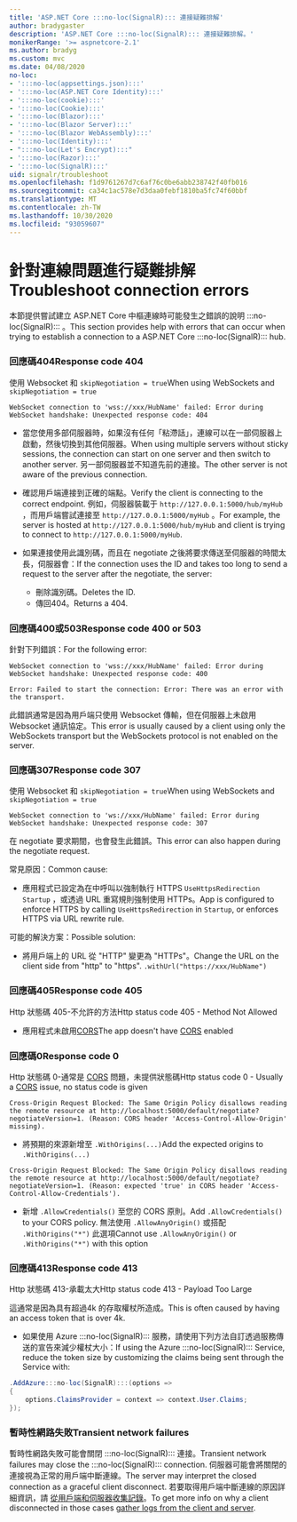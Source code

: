 ```yaml
---
title: 'ASP.NET Core :::no-loc(SignalR)::: 連接疑難排解'
author: bradygaster
description: 'ASP.NET Core :::no-loc(SignalR)::: 連接疑難排解。'
monikerRange: '>= aspnetcore-2.1'
ms.author: bradyg
ms.custom: mvc
ms.date: 04/08/2020
no-loc:
- ':::no-loc(appsettings.json):::'
- ':::no-loc(ASP.NET Core Identity):::'
- ':::no-loc(cookie):::'
- ':::no-loc(Cookie):::'
- ':::no-loc(Blazor):::'
- ':::no-loc(Blazor Server):::'
- ':::no-loc(Blazor WebAssembly):::'
- ':::no-loc(Identity):::'
- ":::no-loc(Let's Encrypt):::"
- ':::no-loc(Razor):::'
- ':::no-loc(SignalR):::'
uid: signalr/troubleshoot
ms.openlocfilehash: f1d9761267d7c6af76c0be6abb238742f40fb016
ms.sourcegitcommit: ca34c1ac578e7d3daa0febf1810ba5fc74f60bbf
ms.translationtype: MT
ms.contentlocale: zh-TW
ms.lasthandoff: 10/30/2020
ms.locfileid: "93059607"
---
```

# <a name="troubleshoot-connection-errors"></a><span data-ttu-id="71224-103">針對連線問題進行疑難排解</span><span class="sxs-lookup"><span data-stu-id="71224-103">Troubleshoot connection errors</span></span>

<span data-ttu-id="71224-104">本節提供嘗試建立 ASP.NET Core 中樞連線時可能發生之錯誤的說明 :::no-loc(SignalR)::: 。</span><span class="sxs-lookup"><span data-stu-id="71224-104">This section provides help with errors that can occur when trying to establish a connection to a ASP.NET Core :::no-loc(SignalR)::: hub.</span></span>

### <a name="response-code-404"></a><span data-ttu-id="71224-105">回應碼404</span><span class="sxs-lookup"><span data-stu-id="71224-105">Response code 404</span></span>

<span data-ttu-id="71224-106">使用 Websocket 和 `skipNegotiation = true`</span><span class="sxs-lookup"><span data-stu-id="71224-106">When using WebSockets and `skipNegotiation = true`</span></span>
```log
WebSocket connection to 'wss://xxx/HubName' failed: Error during WebSocket handshake: Unexpected response code: 404
```

* <span data-ttu-id="71224-107">當您使用多部伺服器時，如果沒有任何「粘滯話」，連線可以在一部伺服器上啟動，然後切換到其他伺服器。</span><span class="sxs-lookup"><span data-stu-id="71224-107">When using multiple servers without sticky sessions, the connection can start on one server and then switch to another server.</span></span> <span data-ttu-id="71224-108">另一部伺服器並不知道先前的連接。</span><span class="sxs-lookup"><span data-stu-id="71224-108">The other server is not aware of the previous connection.</span></span>
* <span data-ttu-id="71224-109">確認用戶端連接到正確的端點。</span><span class="sxs-lookup"><span data-stu-id="71224-109">Verify the client is connecting to the correct endpoint.</span></span> <span data-ttu-id="71224-110">例如，伺服器裝載于 `http://127.0.0.1:5000/hub/myHub` ，而用戶端嘗試連接至 `http://127.0.0.1:5000/myHub` 。</span><span class="sxs-lookup"><span data-stu-id="71224-110">For example, the server is hosted at `http://127.0.0.1:5000/hub/myHub` and client is trying to connect to `http://127.0.0.1:5000/myHub`.</span></span>
* <span data-ttu-id="71224-111">如果連接使用此識別碼，而且在 negotiate 之後將要求傳送至伺服器的時間太長，伺服器會：</span><span class="sxs-lookup"><span data-stu-id="71224-111">If the connection uses the ID and takes too long to send a request to the server after the negotiate, the server:</span></span>

  * <span data-ttu-id="71224-112">刪除識別碼。</span><span class="sxs-lookup"><span data-stu-id="71224-112">Deletes the ID.</span></span>
  * <span data-ttu-id="71224-113">傳回404。</span><span class="sxs-lookup"><span data-stu-id="71224-113">Returns a 404.</span></span>

### <a name="response-code-400-or-503"></a><span data-ttu-id="71224-114">回應碼400或503</span><span class="sxs-lookup"><span data-stu-id="71224-114">Response code 400 or 503</span></span>

<span data-ttu-id="71224-115">針對下列錯誤：</span><span class="sxs-lookup"><span data-stu-id="71224-115">For the following error:</span></span>

```log
WebSocket connection to 'wss://xxx/HubName' failed: Error during WebSocket handshake: Unexpected response code: 400

Error: Failed to start the connection: Error: There was an error with the transport.
```

<span data-ttu-id="71224-116">此錯誤通常是因為用戶端只使用 Websocket 傳輸，但在伺服器上未啟用 Websocket 通訊協定。</span><span class="sxs-lookup"><span data-stu-id="71224-116">This error is usually caused by a client using only the WebSockets transport but the WebSockets protocol is not enabled on the server.</span></span>

### <a name="response-code-307"></a><span data-ttu-id="71224-117">回應碼307</span><span class="sxs-lookup"><span data-stu-id="71224-117">Response code 307</span></span>

<span data-ttu-id="71224-118">使用 Websocket 和 `skipNegotiation = true`</span><span class="sxs-lookup"><span data-stu-id="71224-118">When using WebSockets and `skipNegotiation = true`</span></span>
```log
WebSocket connection to 'ws://xxx/HubName' failed: Error during WebSocket handshake: Unexpected response code: 307
```

<span data-ttu-id="71224-119">在 negotiate 要求期間，也會發生此錯誤。</span><span class="sxs-lookup"><span data-stu-id="71224-119">This error can also happen during the negotiate request.</span></span>

<span data-ttu-id="71224-120">常見原因：</span><span class="sxs-lookup"><span data-stu-id="71224-120">Common cause:</span></span>
* <span data-ttu-id="71224-121">應用程式已設定為在中呼叫以強制執行 HTTPS `UseHttpsRedirection` `Startup` ，或透過 URL 重寫規則強制使用 HTTPs。</span><span class="sxs-lookup"><span data-stu-id="71224-121">App is configured to enforce HTTPS by calling `UseHttpsRedirection` in `Startup`, or enforces HTTPS via URL rewrite rule.</span></span>

<span data-ttu-id="71224-122">可能的解決方案：</span><span class="sxs-lookup"><span data-stu-id="71224-122">Possible solution:</span></span>
* <span data-ttu-id="71224-123">將用戶端上的 URL 從 "HTTP" 變更為 "HTTPs"。</span><span class="sxs-lookup"><span data-stu-id="71224-123">Change the URL on the client side from "http" to "https".</span></span> `.withUrl("https://xxx/HubName")`

### <a name="response-code-405"></a><span data-ttu-id="71224-124">回應碼405</span><span class="sxs-lookup"><span data-stu-id="71224-124">Response code 405</span></span>

<span data-ttu-id="71224-125">Http 狀態碼 405-不允許的方法</span><span class="sxs-lookup"><span data-stu-id="71224-125">Http status code 405 - Method Not Allowed</span></span>

* <span data-ttu-id="71224-126">應用程式未啟用[CORS](xref:signalr/security#cross-origin-resource-sharing)</span><span class="sxs-lookup"><span data-stu-id="71224-126">The app doesn't have [CORS](xref:signalr/security#cross-origin-resource-sharing) enabled</span></span>

### <a name="response-code-0"></a><span data-ttu-id="71224-127">回應碼0</span><span class="sxs-lookup"><span data-stu-id="71224-127">Response code 0</span></span>

<span data-ttu-id="71224-128">Http 狀態碼 0-通常是 [CORS](xref:signalr/security#cross-origin-resource-sharing) 問題，未提供狀態碼</span><span class="sxs-lookup"><span data-stu-id="71224-128">Http status code 0 - Usually a [CORS](xref:signalr/security#cross-origin-resource-sharing) issue, no status code is given</span></span>

```log
Cross-Origin Request Blocked: The Same Origin Policy disallows reading the remote resource at http://localhost:5000/default/negotiate?negotiateVersion=1. (Reason: CORS header 'Access-Control-Allow-Origin' missing).
```

* <span data-ttu-id="71224-129">將預期的來源新增至 `.WithOrigins(...)`</span><span class="sxs-lookup"><span data-stu-id="71224-129">Add the expected origins to `.WithOrigins(...)`</span></span>

```log
Cross-Origin Request Blocked: The Same Origin Policy disallows reading the remote resource at http://localhost:5000/default/negotiate?negotiateVersion=1. (Reason: expected 'true' in CORS header 'Access-Control-Allow-Credentials').
```

* <span data-ttu-id="71224-130">新增 `.AllowCredentials()` 至您的 CORS 原則。</span><span class="sxs-lookup"><span data-stu-id="71224-130">Add `.AllowCredentials()` to your CORS policy.</span></span> <span data-ttu-id="71224-131">無法使用 `.AllowAnyOrigin()` 或搭配 `.WithOrigins("*")` 此選項</span><span class="sxs-lookup"><span data-stu-id="71224-131">Cannot use `.AllowAnyOrigin()` or `.WithOrigins("*")` with this option</span></span>

### <a name="response-code-413"></a><span data-ttu-id="71224-132">回應碼413</span><span class="sxs-lookup"><span data-stu-id="71224-132">Response code 413</span></span>

<span data-ttu-id="71224-133">Http 狀態碼 413-承載太大</span><span class="sxs-lookup"><span data-stu-id="71224-133">Http status code 413 - Payload Too Large</span></span>

<span data-ttu-id="71224-134">這通常是因為具有超過4k 的存取權杖所造成。</span><span class="sxs-lookup"><span data-stu-id="71224-134">This is often caused by having an access token that is over 4k.</span></span>

* <span data-ttu-id="71224-135">如果使用 Azure :::no-loc(SignalR)::: 服務，請使用下列方法自訂透過服務傳送的宣告來減少權杖大小：</span><span class="sxs-lookup"><span data-stu-id="71224-135">If using the Azure :::no-loc(SignalR)::: Service, reduce the token size by customizing the claims being sent through the Service with:</span></span>
```csharp
.AddAzure:::no-loc(SignalR):::(options =>
{
    options.ClaimsProvider = context => context.User.Claims;
});
```

### <a name="transient-network-failures"></a><span data-ttu-id="71224-136">暫時性網路失敗</span><span class="sxs-lookup"><span data-stu-id="71224-136">Transient network failures</span></span>

<span data-ttu-id="71224-137">暫時性網路失敗可能會關閉 :::no-loc(SignalR)::: 連接。</span><span class="sxs-lookup"><span data-stu-id="71224-137">Transient network failures may close the :::no-loc(SignalR)::: connection.</span></span> <span data-ttu-id="71224-138">伺服器可能會將關閉的連接視為正常的用戶端中斷連線。</span><span class="sxs-lookup"><span data-stu-id="71224-138">The server may interpret the closed connection as a graceful client disconnect.</span></span> <span data-ttu-id="71224-139">若要取得用戶端中斷連線的原因詳細資訊，請 [從用戶端和伺服器收集記錄](xref:signalr/diagnostics)。</span><span class="sxs-lookup"><span data-stu-id="71224-139">To get more info on why a client disconnected in those cases [gather logs from the client and server](xref:signalr/diagnostics).</span></span>